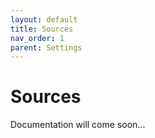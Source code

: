 ```yaml
---
layout: default
title: Sources
nav_order: 1
parent: Settings
---
```


# Sources

Documentation will come soon...